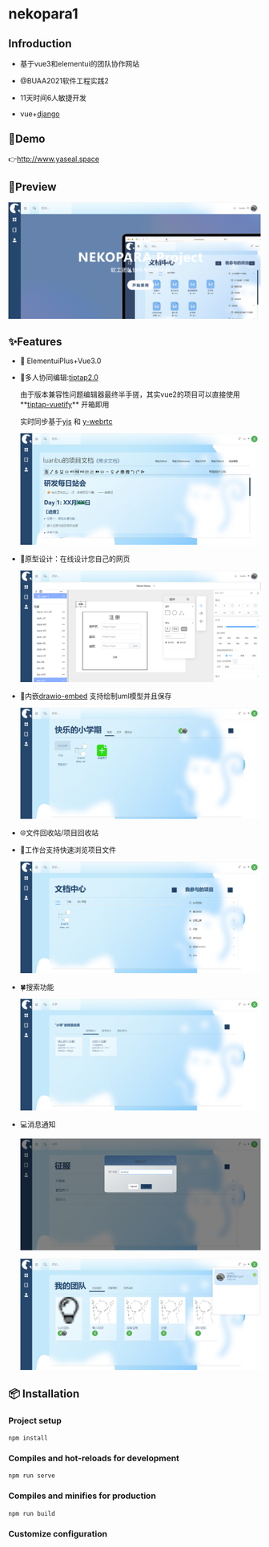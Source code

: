 # nekopara1

## Infroduction

- 基于vue3和elementui的团队协作网站

- @BUAA2021软件工程实践2
- 11天时间6人敏捷开发
- vue+[django](https://github.com/nekopara-meow/backend)

## 🎄Demo

👉http://www.yaseal.space

## 📔Preview

![image-20220811185453940](docs\img\image-20220811185453940.png)

## ✨Features

- 🎨 ElementuiPlus+Vue3.0 

- 💅多人协同编辑:[tiptap2.0](https://tiptap.dev/installation/vue3)

  由于版本兼容性问题编辑器最终半手搓，其实vue2的项目可以直接使用**[tiptap-vuetify](https://github.com/iliyaZelenko/tiptap-vuetify)** 开箱即用

  实时同步基于[yjs](https://github.com/yjs/yjs) 和 [y-webrtc](https://github.com/yjs/y-webrtc)

  ![image-20220811190346354](docs\img\image-20220811190346354.png)

- 🔖原型设计：在线设计您自己的网页

  ![image-20220811190814755](docs\img\image-20220811190814755.png)

- 📘内嵌[drawio-embed](https://imaoda.github.io/drawio-embed/) 支持绘制uml模型并且保存

  ![image-20220811191427787](docs\img\image-20220811191427787.png)

- 🌐文件回收站/项目回收站

- 🎈工作台支持快速浏览项目文件

  ![image-20220811191528374](docs\img\image-20220811191528374.png)

- 🍀搜索功能

  ![image-20220811191604737](docs\img\image-20220811191604737.png)

- 💻消息通知

  ![image-20220811191634432](docs\img\image-20220811191634432.png)

  ![image-20220811191705216](docs\img\image-20220811191705216.png)

## 📦 Installation

### Project setup

```
npm install
```

### Compiles and hot-reloads for development

```
npm run serve
```

### Compiles and minifies for production

```
npm run build
```

### Customize configuration
